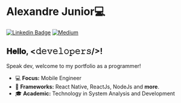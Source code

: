# Alexandre Junior💻
[![Linkedin Badge](https://img.shields.io/badge/-LinkedIn-blue?style=flat-square&logo=Linkedin&logoColor=white&link=https://www.linkedin.com/in/felps03)](https://www.linkedin.com/in/alexandre-junior-5a1070370)
[![Medium](https://img.shields.io/badge/Medium-12100E?style=for-the-badge&logo=medium&logoColor=white)](https://medium.com/@alexandrejr)



## 𝐇𝐞𝐥𝐥𝐨, <𝚍𝚎𝚟𝚎𝚕𝚘𝚙𝚎𝚛𝚜/>! 

Speak dev, welcome to my portfolio as a programmer! 

- 💻 **Focus:** Mobile Engineer
- 🔧 **Frameworks:** React Native, ReactJs, NodeJs and **more**.
- 🎓 **Academic:** Technology in System Analysis and Development

